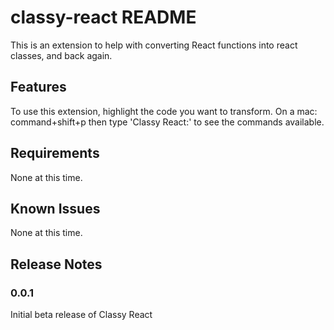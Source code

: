 # classy-react README

This is an extension to help with converting React functions into react classes, and back again.

## Features

To use this extension, highlight the code you want to transform.
On a mac: command+shift+p then type 'Classy React:' to see the commands available.

## Requirements

None at this time.

## Known Issues

None at this time.

## Release Notes

### 0.0.1

Initial beta release of Classy React

